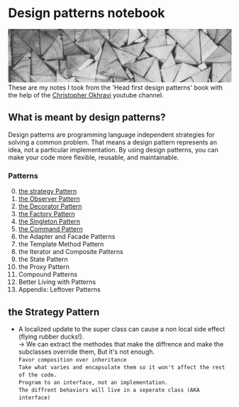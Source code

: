 # Design patterns notebook
![Alt text](banner.jpg?raw=true "Banner")
These are my notes I took from the 'Head first design patterns' book with the help of the [Christopher Okhravi](https://www.youtube.com/c/ChristopherOkhravi) youtube channel. 
## What is meant by design patterns?  
Design patterns are programming language independent strategies for solving a common problem. That means a design pattern represents an idea, not a particular implementation. By using design patterns, you can make your code more flexible, reusable, and maintainable.    
### Patterns
0. [the strategy Pattern](#the-Strategy-Pattern)
1. [the Observer Pattern](#the-Observer-Pattern)
2. [the Decorator Pattern](#the-Decorator-Pattern)
3. [the Factory Pattern](#the-Factory-Pattern)
4. [the Singleton Pattern](#the-Singleton-Pattern)
5. [the Command Pattern](#the-Command-Pattern)
6. the Adapter and Facade Patterns
7. the Template Method Pattern
8. the Iterator and Composite Patterns
9. the State Pattern
10. the Proxy Pattern
11. Compound Patterns
12. Better Living with Patterns
13. Appendix: Leftover Patterns  

## the Strategy Pattern 
* A localized update to the super class can cause a non local side effect (flying rubber ducks!).  
    → We can extract the methodes that make the diffrence and make the subclasses override them, But it's not enough.  
`Favor composition over inheritance`  
`Take what varies and encapsulate them so it won't affect the rest of the code.`  
`Program to an interface, not an implementation.`  
`The diffrent behaviors will live in a seperate class (AKA interface)`
